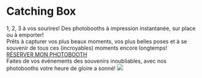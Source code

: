 # Catching Box
1, 2, 3 à vos sourires!
Des photobooths à impression instantanée, sur place ou à emporter!<br>
Prêts à capturer vos plus beaux moments, vos plus belles poses et à se souvenir de tous ces (incroyables) moments encore longtemps!<br>
<a href="https://catchingbox.com/particuliers/">RÉSERVER MON PHOTOBOOTH</a><br>
Faites de vos événements des souvenirs inoubliables, avec nos photobooths votre heure de gloire a sonné!
<img src="https://catchingbox.com/wp-content/uploads/2021/05/catchingbox-location-photobooth_borne-photo_evenement.png.webp" />
